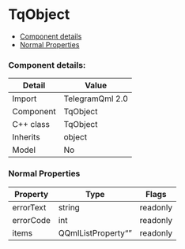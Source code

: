 # TqObject

 * [Component details](#component-details)
 * [Normal Properties](#normal-properties)


### Component details:

|Detail|Value|
|------|-----|
|Import|TelegramQml 2.0|
|Component|TqObject|
|C++ class|TqObject|
|Inherits|object|
|Model|No|



### Normal Properties

|Property|Type|Flags|
|--------|----|-----|
|errorText|string|readonly|
|errorCode|int|readonly|
|items|QQmlListProperty<Q>|readonly|





